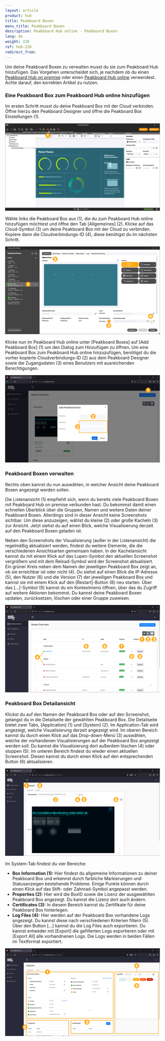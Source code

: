 ```yaml
---
layout: article
product: hub
title: Peakboard Boxen
menu_title: Peakboard Boxen
description: Peakboard Hub online - Peakboard Boxen
lang: de
weight: 220
ref: hub-220
redirect_from:
---
```


Um deine Peakboard Boxen zu verwalten musst du sie zum Peakboard Hub hinzufügen.
Das Vorgehen unterscheidet sich, je nachdem ob du einen [Peakboard Hub on premise](/hub/Peakboard_Hub_on_premise/de-hub_boxmanagement.html) oder einen [Peakboard Hub online](/hub/Peakboard_Hub_online/de-hub-online_boxmanagement.html) verwendest.
Achte darauf, den korrekten Artikel zu nutzen.

### Eine Peakboard Box zum Peakboard Hub online hinzufügen

Im ersten Schritt musst du deine Peakboard Box mit der Cloud verbinden.
Öffne hierzu den Peakboard Designer und öffne die Peakboard Box Einstellungen (1).

![Peakboard Box Einstellungen](/assets/images/hub/de_hub-online_boxes-01.png)

Wähle links die Peakboard Box aus (1), die du zum Peakboard Hub online hinzufügen möchtest und öffne den Tab [Allgemeines] (2).
Klicke auf das Cloud-Symbol (3) um deine Peakboard Box mit der Cloud zu verbinden. Kopiere dann die Cloudverbindungs-ID (4), diese benötigst du im nächsten Schritt.

![Peakboard Box Cloudverbindungs-ID](/assets/images/hub/de_hub-online_boxes-02.png)

Klicke nun im Peakboard Hub online unter [Peakboard Boxes] auf [Add Peakboard Box] (1) um den Dialog zum Hinzufügen zu öffnen.
Um eine Peakboard Box zum Peakboard Hub online hinzuzufügen, benötigst du die vorher kopierte Cloudverbindungs-ID (2) aus dem Peakboard Designer sowie die Zugangsdaten (3) eines Benutzers mit ausreichenden Berechtigungen.

![Peakboard Box hinzufügen](/assets/images/hub/de_hub-online_boxes-03.png)

### Peakboard Boxen verwalten

Rechts oben kannst du nun auswählen, in welcher Ansicht deine Peakboard Boxen angezeigt werden sollen.

Die Listenansicht (1) empfiehlt sich, wenn du bereits viele Peakboard Boxen mit Peakboard Hub on premise verbunden hast.
Du bekommst damit einen schnellen Überblick über die Gruppen, Namen und weitere Daten deiner Peakboard Boxen. Allerdings sind in dieser Ansicht keine Screenshots sichtbar.
Um diese anzuzeigen, wählst du kleine (2) oder große Kacheln (3) zur Ansicht. Jetzt siehst du auf einen Blick, welche Visualisierung derzeit auf den Peakboard Boxen geladen ist.

Neben den Screenshots der Visualisierung (außer in der Listenansicht) die regelmäßig aktualisiert werden, findest du weitere Elemente, die die verschiedenen Ansichtsarten gemeinsam haben. In der Kachelansicht kannst du mit einem Klick auf das Lupen-Symbol den aktuellen Screenshot vergrößern und mit dem Reload-Symbol wird der Screenshot aktualisiert.
Ein grüner Kreis neben dem Namen der jeweiligen Peakboard Box zeigt an, ob sie erreichbar ist oder nicht (4). Du siehst auf einen Blick die IP-Adresse (5), den Nutzer (6) und die Version (7) der jeweiligen Peakboard Box und kannst sie mit einem Klick auf den [Restart]-Button (8) neu starten.  Über das [...]-Symbol (9) kannst du ein Kontextmenü öffnen, über das du Zugriff auf weitere Aktionen bekommst. Du kannst deine Peakboard Boxen updaten, zurücksetzen, löschen oder einer Gruppe zuweisen.

![Peakboard Boxen verwalten](/assets/images/hub/de_hub-online_boxes-04.png)

### Peakboard Box Detailansicht

Klickst du auf den Namen der Peakboard Box oder auf den Screenshot, gelangst du in die Detailseite der gewählten Peakboard Box.
Die Detailseite bietet zwei Tabs, [Application] (1) und [System] (2).
Im Application-Tab wird angezeigt, welche Visualisierung derzeit angezeigt wird.
Im oberen Bereich kannst du durch einen Klick auf das Drop-down-Menü (3) auswählen, welche der vorhandenen Visualisierungen auf der Peakboard Box angezeigt werden soll. Du kannst die Visualisierung dort außerdem löschen (4) oder stoppen (5). Im unteren Bereich findest du wieder einen aktuellen Screenshot. Diesen kannst du durch einen Klick auf den entsprechenden Button (6) aktualisieren.

![Application Tab](/assets/images/hub/de_hub-online_boxes-05.png)

Im System-Tab findest du vier Bereiche:

* **Box Information (1):** Hier findest du allgemeine Informationen zu deiner Peakboard Box und erkennst durch farbliche Markierungen und Statusanzeigen bestehende Probleme. Einige Punkte können durch einen Klick auf das Stift- oder Zahnrad-Symbol angepasst werden.
* **Properties (2):** Hier wird die BoxID sowie die Lizenz der ausgewählten Peakboard Box angezeigt. Du kannst die Lizenz dort auch ändern.
* **Certificates (3):** In diesem Bereich kannst du Zertifikate für deine Peakboard Box hinterlegen.
* **Log Files (4):** Hier werden auf der Peakboard Box vorhandene Logs angezeigt. Du kannst diese nach verschiedenen Kriterien filtern (5). Über den Button [...] kannst du die Log Files auch exportieren. Du kannst entweder mit [Export] die gefilterten Logs exportieren oder mit [Export All] alle vorhandnenen Logs. Die Logs werden in beiden Fällen im Textformat exportiert.

![System Tab](/assets/images/hub/de_hub-online_boxes-06.png)
